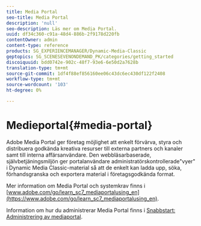 ```yaml
---
title: Media Portal
seo-title: Media Portal
description: 'null'
seo-description: Läs mer om Media Portal.
uuid: df34c360-c91a-48d4-886b-2f9178d220fb
contentOwner: admin
content-type: reference
products: SG_EXPERIENCEMANAGER/Dynamic-Media-Classic
geptopics: SG_SCENESEVENONDEMAND_PK/categories/getting_started
discoiquuid: bdd0742e-902c-48f7-93e6-6e50d2a7628b
translation-type: tm+mt
source-git-commit: 1df4f88ef856160ee06c43dc6ec430df122f2408
workflow-type: tm+mt
source-wordcount: '103'
ht-degree: 0%

---
```



# Medieportal{#media-portal}

Adobe Media Portal ger företag möjlighet att enkelt förvärva, styra och distribuera godkända kreativa resurser till externa partners och kanaler samt till interna affärsanvändare. Den webbläsarbaserade, självbetjäningsmiljön ger portalanvändare administratörskontrollerade&quot;vyer&quot; i Dynamic Media Classic-material så att de enkelt kan ladda upp, söka, förhandsgranska och exportera material i företagsgodkända format.

Mer information om Media Portal och systemkrav finns i [www.adobe.com/go/learn_sc7_mediaportalusing_en](https://www.adobe.com/go/learn_sc7_mediaportalusing_en).

Information om hur du administrerar Media Portal finns i [Snabbstart: Administrering av mediaportal](quick-start-media-portal-administration.md#quick_start_media_portal_administration).

